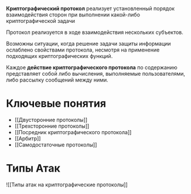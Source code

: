 **Криптографический протокол** реализует установленный порядок взаимодействия сторон при выполнении какой-либо криптографической задачи

Протокол реализуется в ходе взаимодействия нескольких субъектов.

Возможны ситуации, когда решение задачи защиты информации ослаблено свойствами протокола, несмотря на применение подходящих криптографических функций.

Каждое **действие криптографического протокола** по содержанию представляет собой либо вычисления, выполняемые пользователями, либо рассылку сообщений между ними.

# Ключевые понятия

- [[Двусторонние протоколы]]
- [[Трехсторонние протоколы]]
- [[Посредник криптографического протокола]]
- [[Арбитр]]
- [[Cамодостаточные протоколы]]

# Типы Атак
![[Типы атак на криптографические протоколы]]


